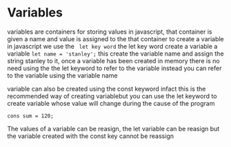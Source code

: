 
# Variables

variables are containers for storing values in javascript, that container is given a name and value is assigned to the that container
to create a variable in javascript we use the ` let key word` the let key word create a variable a variable  `let name = 'stanley';` this create the variable name and assign the string stanley to it, once a variable has been created in memory there is no need using the the let keyword to refer to the variable instead you can refer to the variable using the variable name

variable can also be created using the const keyword infact this is the recommended way of creating variablebut you can use the let keyword to create variable whose value will change during the cause of the program
```
cons sum = 120;
```

The values of a variable can be reasign, the let variable can be reasign but the variable created with the const key cannot be reassign